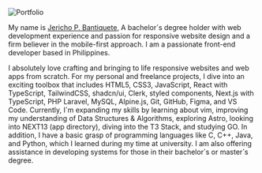 ![Portfolio](https://i.ibb.co/99QCjZz/jericho-bantiquete.png)

My name is [Jericho P. Bantiquete](https://jerichobantiquete.vercel.app/), A bachelorߴs degree holder with web development experience and passion for responsive website design and a firm believer in the mobile-first approach. I am a passionate front-end developer based in Philippines.

I absolutely love crafting and bringing to life responsive websites and web apps from scratch. For my personal and freelance projects, I dive into an exciting toolbox that includes HTML5, CSS3, JavaScript, React with TypeScript, TailwindCSS, shadcn/ui, Clerk, styled components, Next.js with TypeScript, PHP Laravel, MySQL, Alpine.js, Git, GitHub, Figma, and VS Code. Currently, Iߴm expanding my skills by learning about vim, improving my understanding of Data Structures & Algorithms, exploring Astro, looking into NEXT13 (app directory), diving into the T3 Stack, and studying GO. In addition, I have a basic grasp of programming languages like C, C++, Java, and Python, which I learned during my time at university. I am also offering assistance in developing systems for those in their bachelorߴs or masterߴs degree.
